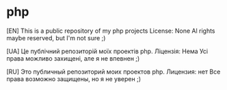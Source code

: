 # php

[EN]
This is a public repository of my php projects
License: None
Al rights maybe reserved, but I'm not sure ;)

[UA]
Це публічний репозиторій моїх проектів php.
Ліцензія: Нема
Усі права можливо захищені, але я не впевнен ;)

[RU]
Это публичный репозиторий моих проектов php. 
Лицензия: нет
Все права возможно защищены, но я не уверен ;)
